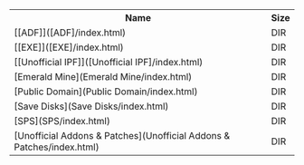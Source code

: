 <table>
<tr><th>Name</th><th>Size</th></tr>
<tr><td>
[[ADF]]([ADF]/index.html)
</td><td>DIR</td></tr>
<tr><td>
[[EXE]]([EXE]/index.html)
</td><td>DIR</td></tr>
<tr><td>
[[Unofficial IPF]]([Unofficial IPF]/index.html)
</td><td>DIR</td></tr>
<tr><td>
[Emerald Mine](Emerald Mine/index.html)
</td><td>DIR</td></tr>
<tr><td>
[Public Domain](Public Domain/index.html)
</td><td>DIR</td></tr>
<tr><td>
[Save Disks](Save Disks/index.html)
</td><td>DIR</td></tr>
<tr><td>
[SPS](SPS/index.html)
</td><td>DIR</td></tr>
<tr><td>
[Unofficial Addons & Patches](Unofficial Addons & Patches/index.html)
</td><td>DIR</td></tr>
</table>
